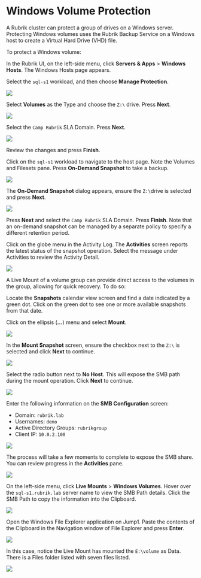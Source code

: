 # Windows Volume Protection

A Rubrik cluster can protect a group of drives on a Windows server. Protecting Windows volumes uses the Rubrik Backup Service on a Windows host to create a Virtual Hard Drive \(VHD\) file.

To protect a Windows volume:

In the Rubrik UI, on the left-side menu, click **Servers & Apps** &gt; **Windows Hosts**. The Windows Hosts page appears.

Select the `sql-s1` workload, and then choose **Manage Protection**.

![](https://lh4.googleusercontent.com/HLjhF3QxzeAeu_1M6c72laBni59K26gCGQaBzW4GeBQoKshyGIzhSO0vaFxQ_QzrlTUlC_6tRk5FeHTxVT1XFeoIetCIsjbJklY7GPC1DzxAqluBp-i7mcMsZBfUDjXo5RU2RqpE)

Select **Volumes** as the Type and choose the `Z:\` drive. Press **Next**. 

![](https://lh3.googleusercontent.com/rV58kA_YN6ylEh2dqeesW1QZzlOQ2nv7DZ9oTlNeVEgFd3owl9RytfohvPNVYsMA1PvqGgdm716tgjeA69rAR4b3mth8Nxis62_ak-OECbMwN0GL2cde8Rn9PE4483K8hPCz3iUP)

Select the `Camp Rubrik` SLA Domain. Press **Next**.

![](https://lh5.googleusercontent.com/AvsptC9e4dW7h3wmjsnnX5PQXQVJtrPr0ABt2Mcmy9qgc53uw_RVkjQPRnBDU0Hfwnk728NoCuf2Mdo2CsBKSjbSy-21ED3PxcpHRlUuoY8nrfaurIQSCHZVaP2ajmnhB08Vvthx)

Review the changes and press **Finish**. 

Click on the `sql-s1` workload to navigate to the host page. Note the Volumes and Filesets pane. Press **On-Demand Snapshot** to take a backup. 

![](https://lh4.googleusercontent.com/huTpvKE_6HWo8S5KcLTGSkzRXUFNWPegAaGa-4FAraKS5_5yIUswW55-KijaWOT3Ff0aGQA0xoElQ_ePVHcvP2c7OfpRtMJXQrMMSXNCDYeu8oituww5T_Mijzgd_KD5ASWjCxnR)

The **On-Demand Snapshot** dialog appears, ensure the `Z:\`drive is selected and press **Next**.

![](https://lh3.googleusercontent.com/zvdPY6Dqk3K5dfLpDbfcsok1JVJ4eo5XRRxy6Db24fPs1JxG7e6CwALxX4JysAPgsBnkv66cePh_oSINX843GHnEdmyxNVuWDX5VF-F2NoajYO4yHIdF6yVfvI-BXmQP2Iwx7rgH)

Press **Next** and select the `Camp Rubrik` SLA Domain. Press **Finish**. Note that an on-demand snapshot can be managed by a separate policy to specify a different retention period. 

Click on the globe menu in the Activity Log. The **Activities** screen reports the latest status of the snapshot operation. Select the message under Activities to review the Activity Detail. 

![](https://lh3.googleusercontent.com/emv52F6wVhxo-1PRpPMT6TwsF8LU1qBdbpaUCSMxBivfZFqyaKdcnVBPdLpvt5VO5_W7yQUpFxF9UkY0_PxKR71HLWJ2UB_NE_izunvyN3lDo7JXK3ePrO7a6ErtXMUfGRmQkK4O)

A Live Mount of a volume group can provide direct access to the volumes in the group, allowing for quick recovery. To do so:

Locate the **Snapshots** calendar view screen and find a date indicated by a green dot.  Click on the green dot to see one or more available snapshots from that date.

Click on the ellipsis (**...**) menu and select **Mount**.  

![](https://lh6.googleusercontent.com/8tCo_YfVCL61mvpwlnAoXhRmexIOzE0AcvvMRKmhmmPtbWuqTpUHZRQFDvcOnmG5HtKX4CYczc9a4A0JMcvXZZW3KkeLmhqC-xScmih5wRYIBwW_JLUZFaE68p2zNihbtFlyDBwm)

In the **Mount Snapshot** screen, ensure the checkbox next to the `Z:\` is selected and click **Next** to continue.

![](https://lh4.googleusercontent.com/yNQWwtyWR-CX7RGR4zdNPKxvw_qYnvTcwELTPbxLogk0wSh4UP_eK_myNyfk1MuePgp2dzUVmp9yp0OlvdgHDQ1pjIpl_HhqIpInjrlX7zRAqqFxU3mXawe8x9YXbtKNPTLSBkc6)

Select the radio button next to **No Host**. This will expose the SMB path during the mount operation. Click **Next** to continue. 

![](https://lh5.googleusercontent.com/11moWwS3hRcP3nfXTsI4LhaIYWkF9s0wsRevoXGKdLLa_xm-m2wRfbt-Wz7Ug0Lb2goaUXSnnUt4_2Mrv6b-9nFiatYm73-gj4fbAdsAJeLlghf2uXynehPC1WyO_DBlH3IhBCMO)

Enter the following information on the **SMB Configuration** screen:

* Domain: `rubrik.lab`
* Usernames: `demo`
* Active Directory Groups: `rubrikgroup`
* Client IP: `10.0.2.100`

![](https://lh4.googleusercontent.com/CECpGcpoCjcriLk2DAkU_D5JpVaP-JaRLMY2R1OMzxhO8lX9HiVtNRm9NHWDtrOYu7ecuKw8eX4KiFaDZ7CLJ4iFWP4_E39Vm1VU2NARRhm7VD8AOXhSBzpV3D8FJVeLWA8uxFYe)

The process will take a few moments to complete to expose the SMB share. You can review progress in the **Activities** pane. 

![](https://lh5.googleusercontent.com/yEJhHIjpKbwpv-jN_aZVZ5h6Rzk2F5dBeJ8K2M83dvzfxp6-IzPICEsIcLNS4HmljzdurrJGuhy872YkqNKND1bYFI-1N1BG4fU7-P6DU4EKS-juCOdOdvxgOLnSh6yi33RcUFdM)

On the left-side menu, click **Live Mounts** > **Windows Volumes**. Hover over the `sql-s1.rubrik.lab` server name to view the SMB Path details. Click the SMB Path to copy the information into the Clipboard.

![](https://lh5.googleusercontent.com/yTYh4ce4B6ior5vgOxvm9Z-gi8QXtsJIOZRks-3E_fZPfSdOxsDslFsE2CsubV89tkTY62Hr3av0x5JCp_MO03HCmtFLz4Lv2jHOw5Xu7YA5dp2nm9YN4PNVkJcx7UE4wEpRb7LA)

Open the Windows File Explorer application on Jump1. Paste the contents of the Clipboard in the Navigation window of File Explorer and press **Enter**.

![](https://lh3.googleusercontent.com/ymNwyDQiCuagxDbjkdnHLhPq-hzlecB6SW3bpP6H48T-MOctkEPDoGXRN0r3ZjMLjCvY3ER5bDTADZNMoH_cH8Y62WdLbOjx507J9IKkstgbtBKNaszvkGJHi0EV4oWWibYz4biT)

In this case, notice the Live Mount has mounted the `E:\volume` as Data. There is a Files folder listed with seven files listed.

![](https://lh3.googleusercontent.com/d53gyU5HBc3wJnziEDMorW4_EfpITkao2Z_emI7QH4PWwYHzVAlKVtoX-k29bvJ7BDLi6EKCG3Clc7uLqiGv-3zoTXx1vGjO2fXB0C_wyjPFLvB6fxN16El0omaj4cHxQq5AcBEc)

